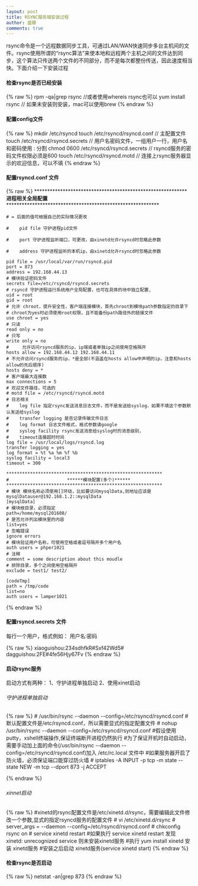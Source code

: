 ```yaml
---
layout: post
title: RSYNC服务端安装过程
author: 盛娜
comments: true
---
```


rsync命令是一个远程数据同步工具，可通过LAN/WAN快速同步多台主机间的文件。rsync使用所谓的“rsync算法”来使本地和远程两个主机之间的文件达到同步，这个算法只传送两个文件的不同部分，而不是每次都整份传送，因此速度相当快。下面介绍一下安装过程


#### 检查rsync是否已经安装 ####

  {% raw %}
    rpm -qa|grep rsync  //或者使用whereis rsync也可以
    yum install rsync     // 如果未安装则安装，mac可以使用brew
  {% endraw %}
  
#### 配置config文件 ####

  {% raw %}
    mkdir /etc/rsyncd
    touch /etc/rsyncd/rsyncd.conf         // 主配置文件
    touch /etc/rsyncd/rsyncd.secrets      // 用户名密码文件，一组用户一行，用户名和密码使用 : 分割
    chmod 0600 /etc/rsyncd/rsyncd.secrets  // rsyncd服务的密码文件权限必须是600
    touch /etc/rsyncd/rsyncd.motd          // 连接上rsync服务器显示的欢迎信息，可以不填
  {% endraw %}
  
#### 配置rsyncd.conf 文件 ####

  {% raw %}
      ***********************************************************
                     ******进程相关全局配置******
      ***********************************************************
  
  
    # = 后面的值可根据自己的实际情况更改

    #    pid file 守护进程pid文件

    #    port 守护进程监听端口，可更改，由xinetd允许rsyncd时忽略此参数

    #    address 守护进程监听的本机ip，由xinetd允许rsyncd时忽略此参数

    pid file = /usr/local/var/run/rsyncd.pid
    port = 873
    address = 192.168.44.13
    # 模块验证密码文件
    secrets file=/etc/rsyncd/rsyncd.secrets
    # rsyncd 守护进程运行系统用户全局配置，也可在具体的块中独立配置,
    uid = root
    gid = root
    # 允许 chroot，提升安全性，客户端连接模块，首先chroot到模块path参数指定的目录下
    # chroot为yes时必须使用root权限，且不能备份path路径外的链接文件
    use chroot = yes
    # 只读
    read only = no
    # 只写
    write only = no
    #     允许访问rsyncd服务的ip，ip端或者单独ip之间使用空格隔开
    hosts allow = 192.168.44.12 192.168.44.11
    # 不允许访问rsyncd服务的ip，*是全部(不涵盖在hosts allow中声明的ip，注意和hosts allow的先后顺序)
    hosts deny = *
    # 客户端最大连接数
    max connections = 5
    # 欢迎文件路径，可选的
    # motd file = /etc/rsyncd/rsyncd.motd
    # 日志相关
    #    log file 指定rsync发送消息日志文件，而不是发送给syslog，如果不填这个参数默认发送给syslog
    #    transfer logging 是否记录传输文件日志
    #    log format 日志文件格式，格式参数请google
    #    syslog facility rsync发送消息给syslog时的消息级别，
    #    timeout连接超时时间
    log file = /usr/local/logs/rsyncd.log
    transfer logging = yes
    log format = %t %a %m %f %b
    syslog facility = local3
    timeout = 300

    ***********************************************************
    #                      ******模块配置(多个)******
    ***********************************************************
    # 模块 模块名称必须使用[]环绕，比如要访问mysqlData,则地址应该是mysqlDatauser@192.168.1.2::mysqlData
    [mysqlData]
    # 模块根目录，必须指定
    path=/home/mysql201608/
    # 是否允许列出模块里的内容
    list=yes
    # 忽略错误
    ignore errors
    # 模块验证用户名称，可使用空格或者逗号隔开多个用户名
    auth users = phper1021
    # 注释
    comment = some description about this moudle
    # 排除目录，多个之间使用空格隔开
    exclude = test1/ test2/

    [codeTmp]
    path = /tmp/code
    list=no
    auth users = lamper1021

  {% endraw %}
  
#### 配置rsyncd.secrets 文件 ####
每行一个用户，格式例如：  用户名:密码

  {% raw %}
    xiaoguishou:234sdhfkR#Sxf42Wd5#
    dagguishou:2FE#4fe56Hjy67Fv
  {% endraw %}
  
#### 启动rsync服务 ####

启动方式有两种：
1、守护进程单独启动
2、使用xinet启动

###### 守护进程单独启动 ######

  {% raw %}
    # /usr/bin/rsync --daemon --config=/etc/rsyncd/rsyncd.conf       #默认配置文件是/etc/rsyncd.conf，所以需要显式的指定配置文件
    # nohup /usr/bin/rsync --daemon --config=/etc/rsyncd/rsyncd.conf    #假设使用putty，xshell终端操作,保证终端断开进程仍然执行
    #为了保证开机时自动启动，需要手动加上面的命令(/usr/bin/rsync --daemon --config=/etc/rsyncd/rsyncd.conf)加入 /etc/rc.local 文件中
    #如果服务器开启了防火墙，必须保证端口能穿过防火墙
    # iptables -A INPUT -p tcp -m state --state NEW  -m tcp --dport 873 -j ACCEPT

{% endraw %}

###### xinnet启动 ######

  {% raw %}
    #xinetd的rsync配置文件是/etc/xinetd.d/rsync，需要编辑此文件修改一个参数,显式的指定rsyncd服务的配置文件
    # vi /etc/xinetd.d/rsync
    # server_args     = --daemon --config=/etc/rsyncd/rsyncd.conf
    # chkconfig rsync on
    # service xinetd restart
    #如果执行 service xinetd restart 发现 xinetd: unrecognized service 则未安装xinetd服务
    #执行 yum install xinetd 安装 xinetd服务
    #安装之后启动 xinetd服务(service xinetd start)
  {% endraw %}
  
#### 检查rsync是否启动 ####

   {% raw %}
     netstat -an|grep 873
   {% endraw %}
   
  


